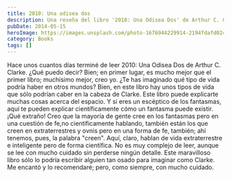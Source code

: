 ```yaml
---
title: 2010: Una odisea dos
description: Una reseña del libro '2010: Una Odisea Dos' de Arthur C. Clarke. El autor destaca que es mucho mejor que el primer libro, explorando formas de vida extraterrestre únicas y explicando científicamente la existencia de fantasmas. Un libro fascinante y bien escrito que se recomienda leer con atención.
pubDate: 2014-05-15
heroImage: https://images.unsplash.com/photo-1676944229914-2194fdafd024?ixlib=rb-4.1.0&q=85&fm=jpg&crop=entropy&cs=srgb
category: Books
tags: []
---
```

Hace unos cuantos días terminé de leer 2010: Una Odisea Dos de Arthur C. Clarke. ¿Qué puedo decir? Bien; en primer lugar, es mucho mejor que el primer libro; muchísimo mejor, creo yo. ¿Te has imaginado qué tipo de vida podría haber en otros mundos? Bien, en este libro hay unos tipos de vida que sólo podrían caber en la cabeza de Clarke. Este libro puede explicarte muchas cosas acerca del espacio. Y si eres un escéptico de los fantasmas, aquí te pueden explicar científicamente cómo un fantasma puede existir. ¡Qué extraño! Creo que la mayoría de gente cree en los fantasmas pero en una cuestión de fe,no científicamente hablando, también están los que creen en extraterrestres y ovnis pero en una forma de fe, también; ahí tenemos, pues, la palabra "creen". Aquí, claro, hablan de vida extraterrestre e inteligente pero de forma científica. No es muy complejo de leer, aunque se lee con mucho cuidado sin perderse ningún detalle. Este maravilloso libro sólo lo podría escribir alguien tan osado para imaginar como Clarke. Me encantó y lo recomendaré; pero, como siempre, con mucho cuidado.